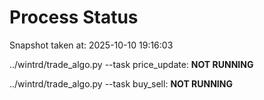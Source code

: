 # Process Status

Snapshot taken at: 2025-10-10 19:16:03

../wintrd/trade_algo.py --task price_update: **NOT RUNNING**

../wintrd/trade_algo.py --task buy_sell: **NOT RUNNING**

